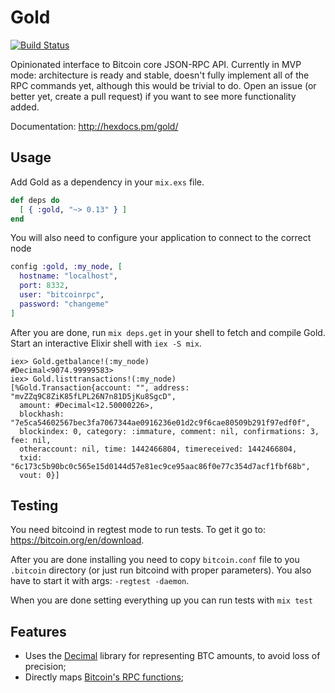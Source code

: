 # Gold

[![Build Status](https://travis-ci.org/kelostrada/gold.svg?branch=master)](https://travis-ci.org/kelostrada/gold)

Opinionated interface to Bitcoin core JSON-RPC API. Currently in MVP mode: architecture is ready and stable, doesn't fully implement all of the RPC commands yet, although this would be trivial to do. Open an issue (or better yet, create a pull request) if you want to see more functionality added.

Documentation: http://hexdocs.pm/gold/

## Usage

Add Gold as a dependency in your `mix.exs` file.

```elixir
def deps do
  [ { :gold, "~> 0.13" } ]
end
```

You will also need to configure your application to connect to the
correct node

```elixir
config :gold, :my_node, [
  hostname: "localhost",
  port: 8332,
  user: "bitcoinrpc",
  password: "changeme"
]
```

After you are done, run `mix deps.get` in your shell to fetch and compile Gold. Start an interactive Elixir shell with `iex -S mix`.

```iex
iex> Gold.getbalance!(:my_node)
#Decimal<9074.99999583>
iex> Gold.listtransactions!(:my_node)
[%Gold.Transaction{account: "", address: "mvZZq9C8ZiK85fLPL26N7n81D5jKu8SgcD",
  amount: #Decimal<12.50000226>,
  blockhash: "7e5ca54602567bec3fa7067344ae0916236e01d2c9f6cae80509b291f97edf0f",
  blockindex: 0, category: :immature, comment: nil, confirmations: 3, fee: nil,
  otheraccount: nil, time: 1442466804, timereceived: 1442466804,
  txid: "6c173c5b90bc0c565e15d0144d57e81ec9ce95aac86f0e77c354d7acf1fbf68b",
  vout: 0}]
```

## Testing

You need bitcoind in regtest mode to run tests. To get it go to: https://bitcoin.org/en/download.

After you are done installing you need to copy `bitcoin.conf` file to you `.bitcoin` directory (or just run bitcoind with proper parameters). You also have to start it with args: `-regtest -daemon`.

When you are done setting everything up you can run tests with `mix test`

## Features

  * Uses the [Decimal](https://github.com/ericmj/decimal) library for representing BTC amounts, to avoid loss of precision;
  * Directly maps [Bitcoin's RPC functions](https://bitcoin.org/en/developer-reference#rpcs);
